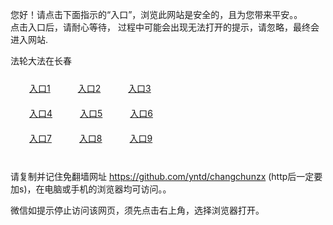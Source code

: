 您好！请点击下面指示的“入口”，浏览此网站是安全的，且为您带来平安。。 <br/>
点击入口后，请耐心等待， 过程中可能会出现无法打开的提示，请忽略，最终会进入网站. </br>

法轮大法在长春<br/>
<div style="padding:10px"><a style="margin:20px" target="_blank" href="https://d28l1t2wik8mjc.cloudfront.net/2Qpsp?lbhdrhf" id="ccLink1" rel="nofollow">入口1</a> <a target="_blank" style="margin:20px" href="https://d1sulmj9i6itgc.cloudfront.net/2Qpsp?xgvljw" id="ccLink2" rel="nofollow">入口2</a> <a style="margin:20px" target="_blank" href="https://d2pr6k6umgl1dq.cloudfront.net/2Qpsp?pqaxcsgl" id="ccLink3" rel="nofollow">入口3</a></div>

<div style="padding:10px" ><a style="margin:20px" target="_blank" href="https://d28l1t2wik8mjc.cloudfront.net/2Qpsp?lbhdrhf" id="ccLink4" rel="nofollow">入口4</a> <a style="margin:20px" href="https://d1sulmj9i6itgc.cloudfront.net/2Qpsp?xgvljw" target="_blank" id="ccLink5" rel="nofollow">入口5</a> <a style="margin:20px" href="https://d2pr6k6umgl1dq.cloudfront.net/2Qpsp?pqaxcsgl" target="_blank" id="ccLink6" rel="nofollow">入口6</a></div>

<div style="padding:10px"><a style="margin:20px" target="_blank" href="https://d28l1t2wik8mjc.cloudfront.net/2Qpsp?lbhdrhf" id="ccLink7" rel="nofollow">入口7</a> <a style="margin:20px" href="https://d1sulmj9i6itgc.cloudfront.net/2Qpsp?xgvljw" target="_blank" id="ccLink8" rel="nofollow">入口8</a> <a style="margin:20px" target="_blank" href="https://d2pr6k6umgl1dq.cloudfront.net/2Qpsp?pqaxcsgl" id="ccLink9" rel="nofollow">入口9</a></div>

<br/>



请复制并记住免翻墙网址 https://github.com/yntd/changchunzx (http后一定要加s)，在电脑或手机的浏览器均可访问。。<br/>

微信如提示停止访问该网页，须先点击右上角，选择浏览器打开。
